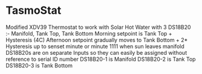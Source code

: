 # TasmoStat
Modified XDV39 Thermostat to work with Solar Hot Water with 3 DS18B20 :- Manifold, Tank Top, Tank Bottom
Morning setpoint is Tank Top + Hysteresis (4C)
Afternoon setpoint gradually moves to Tank Bottom + 2* Hysteresis up to senset minute or minute 1111 when sun leaves manifold
DS18B20s are on separate Inputs so they can easily be assigned without reference to serial ID number
DS18B20-1 is Manifold
DS18B20-2 is Tank Top
DS18B20-3 is Tank Bottom
